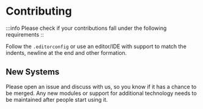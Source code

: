 # Contributing

:::info
Please check if your contributions fall under the following requirements
::

Follow the `.editorconfig` or use an editor/IDE with support to match the indents, newline at the end and other formation.

## New Systems

Please open an issue and discuss with us, so you know if it has a chance to be merged. Any new modules or support for additional technology needs to be maintained after people start using it.
